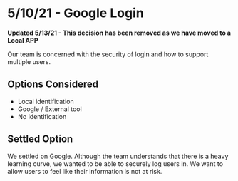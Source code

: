 # 5/10/21 - Google Login

**Updated 5/13/21 - This decision has been removed as we have moved to a Local APP**


Our team is concerned with the security of login and how to support multiple users. 

## Options Considered
- Local identification
- Google / External tool
- No identification


## Settled Option
We settled on Google. Although the team understands that there is a heavy learning curve, we wanted to be able to securely log users in. We want to allow users to feel like their information is not at risk. 

